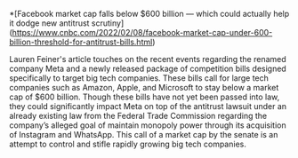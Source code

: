 *[Facebook market cap falls below $600 billion — which could actually help it dodge new antitrust scrutiny] (https://www.cnbc.com/2022/02/08/facebook-market-cap-under-600-billion-threshold-for-antitrust-bills.html)

Lauren Feiner's article touches on the recent events regarding the renamed 
company Meta and a newly released package of competition bills designed 
specifically to target big tech companies. These bills call for large tech 
companies such as Amazon, Apple, and Microsoft to stay below a market cap of 
$600 billion. Though these bills have not yet been passed into law, they could 
significantly impact Meta on top of the antitrust lawsuit under an already 
existing law from the Federal Trade Commission regarding the company’s alleged 
goal of maintain monopoly power through its acquisition of Instagram and 
WhatsApp. This call of a market cap by the senate is an attempt to control 
and stifle rapidly growing big tech companies.


